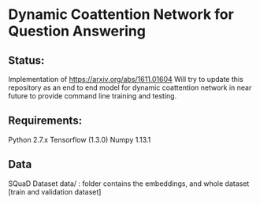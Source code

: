 # Dynamic Coattention Network for Question Answering 

## Status:
Implementation of  https://arxiv.org/abs/1611.01604
Will try to update this repository as an end to end model for dynamic coattention network in near future to provide command line training and testing.

## Requirements:
Python 2.7.x
Tensorflow (1.3.0)
Numpy 1.13.1

## Data
SQuaD Dataset 
data/ : folder contains the embeddings, and whole dataset [train and validation dataset]
